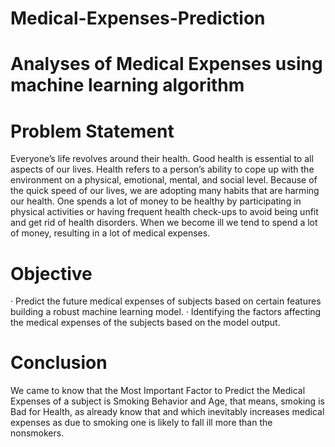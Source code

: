 # Medical-Expenses-Prediction
# Analyses of Medical Expenses using machine learning algorithm
# Problem Statement
Everyone’s life revolves around their health. Good health is essential to all aspects of our lives. Health refers to a person’s ability to cope up with the environment on a physical, emotional, mental, and social level. Because of the quick speed of our lives, we are adopting many habits that are harming our health. One spends a lot of money to be healthy by participating in physical activities or having frequent health check-ups to avoid being unfit and get rid of health disorders. When we become ill we tend to spend a lot of money, resulting in a lot of medical expenses.

# Objective
· Predict the future medical expenses of subjects based on certain features building a robust machine learning model.
· Identifying the factors affecting the medical expenses of the subjects based on the model output.

# Conclusion
We came to know that the Most Important Factor to Predict the Medical Expenses of a subject is Smoking Behavior and Age, that means, smoking is Bad for Health, as already know that and which inevitably increases medical expenses as due to smoking one is likely to fall ill more than the nonsmokers.
